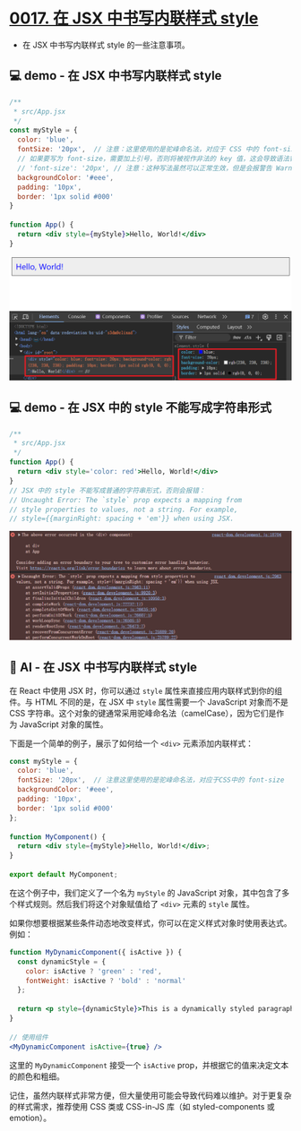 # [0017. 在 JSX 中书写内联样式 style](https://github.com/Tdahuyou/react/tree/main/0017.%20%E5%9C%A8%20JSX%20%E4%B8%AD%E4%B9%A6%E5%86%99%E5%86%85%E8%81%94%E6%A0%B7%E5%BC%8F%20style)

- 在 JSX 中书写内联样式 style 的一些注意事项。

## 💻 demo - 在 JSX 中书写内联样式 style

```jsx
/**
 * src/App.jsx
 */
const myStyle = {
  color: 'blue',
  fontSize: '20px',  // 注意：这里使用的是驼峰命名法，对应于 CSS 中的 font-size
  // 如果要写为 font-size，需要加上引号，否则将被视作非法的 key 值，这会导致语法错误。
  // 'font-size': '20px', // 注意：这种写法虽然可以正常生效，但是会报警告 Warning: Unsupported style property font-size. Did you mean fontSize?
  backgroundColor: '#eee',
  padding: '10px',
  border: '1px solid #000'
}

function App() {
  return <div style={myStyle}>Hello, World!</div>
}
```

![](md-imgs/2024-09-29-09-09-42.png)

## 💻 demo - 在 JSX 中的 style 不能写成字符串形式

```jsx
/**
 * src/App.jsx
 */
function App() {
  return <div style='color: red'>Hello, World!</div>
}
// JSX 中的 style 不能写成普通的字符串形式，否则会报错：
// Uncaught Error: The `style` prop expects a mapping from
// style properties to values, not a string. For example,
// style={{marginRight: spacing + 'em'}} when using JSX.
```

![](md-imgs/2024-09-29-09-12-33.png)

## 🤖 AI - 在 JSX 中书写内联样式 style

在 React 中使用 JSX 时，你可以通过 `style` 属性来直接应用内联样式到你的组件。与 HTML 不同的是，在 JSX 中 `style` 属性需要一个 JavaScript 对象而不是 CSS 字符串。这个对象的键通常采用驼峰命名法（camelCase），因为它们是作为 JavaScript 对象的属性。

下面是一个简单的例子，展示了如何给一个 `<div>` 元素添加内联样式：

```jsx
const myStyle = {
  color: 'blue',
  fontSize: '20px',  // 注意这里使用的是驼峰命名法，对应于CSS中的 font-size
  backgroundColor: '#eee',
  padding: '10px',
  border: '1px solid #000'
};

function MyComponent() {
  return <div style={myStyle}>Hello, World!</div>;
}

export default MyComponent;
```

在这个例子中，我们定义了一个名为 `myStyle` 的 JavaScript 对象，其中包含了多个样式规则。然后我们将这个对象赋值给了 `<div>` 元素的 `style` 属性。

如果你想要根据某些条件动态地改变样式，你可以在定义样式对象时使用表达式。例如：

```jsx
function MyDynamicComponent({ isActive }) {
  const dynamicStyle = {
    color: isActive ? 'green' : 'red',
    fontWeight: isActive ? 'bold' : 'normal'
  };

  return <p style={dynamicStyle}>This is a dynamically styled paragraph.</p>;
}

// 使用组件
<MyDynamicComponent isActive={true} />
```

这里的 `MyDynamicComponent` 接受一个 `isActive` prop，并根据它的值来决定文本的颜色和粗细。

记住，虽然内联样式非常方便，但大量使用可能会导致代码难以维护。对于更复杂的样式需求，推荐使用 CSS 类或 CSS-in-JS 库（如 styled-components 或 emotion）。